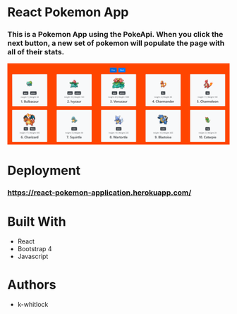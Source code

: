 # React Pokemon App
### This is a Pokemon App using the PokeApi. When you click the next button, a new set of pokemon will populate the page with all of their stats.
![Pokémon App Screenshot](public/react-pokemon-app-screenshot.PNG)
# Deployment
### https://react-pokemon-application.herokuapp.com/
# Built With 
- React
- Bootstrap 4
- Javascript
# Authors
- k-whitlock 
